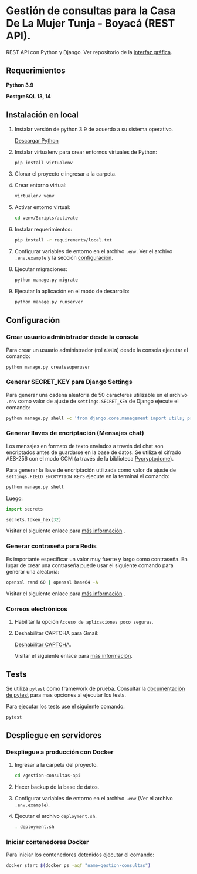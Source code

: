 # Gestión de consultas para la Casa De La Mujer Tunja - Boyacá (REST API).

REST API con Python y Django. Ver repositorio de
la [interfaz gráfica](https://github.com/luisgomez29/gestion-consultas-api-frontend).

## Requerimientos

**Python 3.9**

**PostgreSQL 13, 14**

## Instalación en local

1. Instalar versión de python 3.9 de acuerdo a su sistema operativo.

   [Descargar Python](https://www.python.org/downloads/)


2. Instalar virtualenv para crear entornos virtuales de Python:

   ```bash
   pip install virtualenv
   ```

3. Clonar el proyecto e ingresar a la carpeta.

4. Crear entorno virtual:

   ```bash
   virtualenv venv
   ```

5. Activar entorno virtual:

   ```bash
   cd venv/Scripts/activate
   ```

6. Instalar requerimientos:

   ```bash
   pip install -r requirements/local.txt
   ```

7. Configurar variables de entorno en el archivo `.env`. Ver el archivo `.env.example` y la
   sección [configuración](#configuración).


8. Ejecutar migraciones:

   ```bash
   python manage.py migrate
   ```

9. Ejecutar la aplicación en el modo de desarrollo:

   ```bash
   python manage.py runserver
   ```

## Configuración

### Crear usuario administrador desde la consola

Para crear un usuario administrador (rol `ADMIN`) desde la consola ejecutar el comando:

```bash
python manage.py createsuperuser
```

### Generar SECRET_KEY para Django Settings

Para generar una cadena aleatoria de 50 caracteres utilizable en el archivo `.env` como valor de ajuste
de `settings.SECRET_KEY` de Django ejecute el comando:

```bash
python manage.py shell -c 'from django.core.management import utils; print(utils.get_random_secret_key())'
```

### Generar llaves de encriptación (Mensajes chat)

Los mensajes en formato de texto enviados a través del chat son encriptados antes de guardarse en la base de datos. Se
utiliza el cifrado AES-256 con el modo GCM (a través de la
biblioteca [Pycryptodome](https://www.pycryptodome.org/en/latest/src/cipher/aes.html)).

Para generar la llave de encriptación utilizada como valor de ajuste de `settings.FIELD_ENCRYPTION_KEYS` ejecute en la
terminal el comando:

```bash
python manage.py shell
```

Luego:

```python
import secrets

secrets.token_hex(32)
```

Visitar el siguiente enlace
para [más información](https://gitlab.com/guywillett/django-searchable-encrypted-fields/-/tree/master#generating-encryption-keys)
.

### Generar contraseña para Redis

Es importante especificar un valor muy fuerte y largo como contraseña. En lugar de crear una contraseña puede usar el
siguiente comando para generar una aleatoria:

```bash
openssl rand 60 | openssl base64 -A
```

Visitar el siguiente enlace
para [más información](https://www.digitalocean.com/community/tutorials/how-to-install-and-secure-redis-on-ubuntu-20-04#step-4-%E2%80%94-configuring-a-redis-password)
.

### Correos electrónicos

1. Habilitar la opción `Acceso de aplicaciones poco seguras`.

2. Deshabilitar CAPTCHA para Gmail:

   [Deshabilitar CAPTCHA](https://www.google.com/accounts/UnlockCaptcha).

   Visitar el siguiente enlace para [más información](https://support.google.com/mail/?p=BadCredentials).

## Tests

Se utiliza `pytest` como framework de prueba. Consultar la [documentación de pytest](https://pytest.org) para mas
opciones al ejecutar los tests.

Para ejecutar los tests use el siguiente comando:

```bash
pytest
```

## Despliegue en servidores

### Despliegue a producción con Docker

1. Ingresar a la carpeta del proyecto.

   ```bash
   cd /gestion-consultas-api
   ```

2. Hacer backup de la base de datos.
3. Configurar variables de entorno en el archivo `.env` (Ver el archivo `.env.example`).
4. Ejecutar el archivo `deployment.sh`.

   ```bash
   . deployment.sh
   ```

### Iniciar contenedores Docker

Para iniciar los contenedores detenidos ejecutar el comando:

```bash
docker start $(docker ps -aqf "name=gestion-consultas")
```
